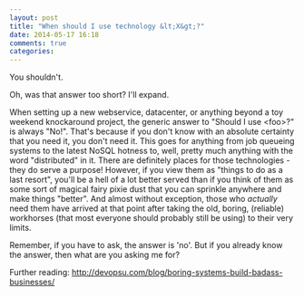```yaml
---
layout: post
title: "When should I use technology &lt;X&gt;?"
date: 2014-05-17 16:18
comments: true
categories:
---
```


You shouldn't.

Oh, was that answer too short? I'll expand.

When setting up a new webservice, datacenter, or anything beyond a toy weekend
knockaround project, the generic answer to "Should I use &lt;foo&gt;?" is always
"No!". That's because if you don't know with an absolute certainty that you need it,
you don't need it. This goes for anything from job queueing systems to the latest
NoSQL hotness to, well, pretty much anything with the word "distributed" in it.
There are definitely places for those technologies - they do serve a purpose!
However, if you view them as "things to do as a last resort", you'll be a hell of a
lot better served than if you think of them as some sort of magical fairy pixie dust
that you can sprinkle anywhere and make things "better". And almost without exception,
those who *actually* need them have arrived at that point after taking the old,
boring, (reliable) workhorses (that most everyone should probably still be using) to
their very limits.

Remember, if you have to ask, the answer is 'no'. But if you already know the
answer, then what are you asking me for?

Further reading: http://devopsu.com/blog/boring-systems-build-badass-businesses/
